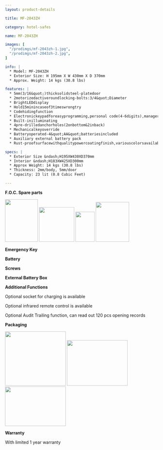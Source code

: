 ```yaml
---
layout: product-details

title: MF-2043ZH

category: hotel-safes

name: MF-2043ZH

images: [
  "/prodimgs/mf-2043zh-1.jpg",
  "/prodimgs/mf-2043zh-2.jpg",
]

info: |
  * Model: MF-2043ZH
  * Exterior Size: H 195mm X W 430mm X D 370mm
  * Approx. Weight: 14 kgs (30.8 lbs)

features: |
  * 5mm(3/16&quot;)thicksolidsteel-platedoor
  * 2motorizedactiveroundlocking-bolts:3/4&quot;Diameter
  * BrightLEDdisplay
  * Hold15minincaseof3timeswrongtry
  * Codehidingfunction
  * Electronickeypadforeasyprogramming,personal code(4-6digits),managercode(6digits)
  * Built-inilluminating
  * 4pre-drilledanchorholes(2onbottom&2inback)
  * Mechanicalkeyoverride
  * Batteryoperated-4&quot;AA&quot;batteriesincluded
  * Auxiliary external battery pack
  * Rust-proofsurfacewithqualitypowercoatingfinish,variouscolorsavailable

specs: |
  * Exterior Size &ndash;H195XW430XD370mm
  * Interior &ndash;H183XW425XD300mm
  * Approx Weight: 14 kgs (30.8 lbs)
  * Thickness: 2mm/body, 5mm/door
  * Capacity: 23 lit (0.8 Cubic Feet)

---
```


**F.O.C. Spare parts**

<img alt="" src="{IMAGE_CDN}/mf-2043zh-3.jpg" style="width: 108px; height: 140px;" />

<img alt="" src="{IMAGE_CDN}/mf-2043zh-4.jpg" style="width: 116px; height: 114px;" />

<img alt="" src="{IMAGE_CDN}/mf-2043zh-5.jpg" style="width: 63px; height: 99px;" />

<img alt="" src="{IMAGE_CDN}/mf-2043zh-6.jpg" style="width: 110px; height: 131px;" />

**Emergency Key**

**Battery**

**Screws**

**External Battery Box**

**Additional Functions**

Optional socket for charging is available

Optional infrared remote control is available

Optional Audit Trailing function, can read out 120 pcs opening records

**Packaging**

<img alt="" src="{IMAGE_CDN}/mf-2043zh-7.jpg" style="width: 200px; height: 179px;" />

<img alt="" src="{IMAGE_CDN}/mf-2043zh-8.jpg" style="width: 200px; height: 150px;" />

<img alt="" src="{IMAGE_CDN}/mf-2043zh-9.jpg" style="width: 200px; height: 130px;" />

**Warranty**

With limited 1 year warranty


